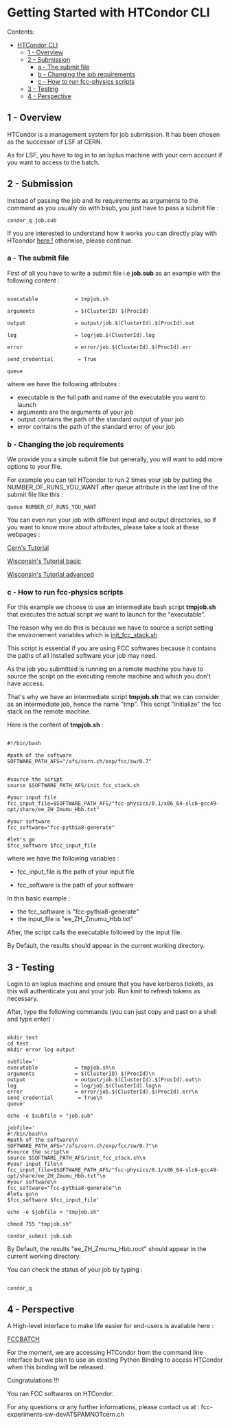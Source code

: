 # Getting Started with HTCondor CLI


Contents:

  * [HTCondor CLI](#htcondor-cli)
    * [1 - Overview](#1---overview)
    * [2 - Submission](#2---submission)
      * [a - The submit file](#a---the-submit-file)
      * [b - Changing the job requirements](#b---changing-the-job-requirements)
      * [c - How to run fcc-physics scripts](#c---how-to-run-fcc-physics-scripts)
    * [3 - Testing](#3---testing)
    * [4 - Perspective](#4---perspective)


## 1 - Overview


HTCondor is a management system for job submission. It has been chosen as the successor of LSF at CERN.

As for LSF, you have to log in to an lxplus machine with your cern account if you want to access to the batch.


## 2 - Submission


Instead of passing the job and its requirements as arguments to the command as you
usually do with bsub, you just have to pass a submit file :

```
condor_q job.sub

```

If you are interested to understand how it works you can directly play with HTcondor [here !](#3---testing) otherwise, please continue.

### a - The submit file

First of all you have to write a submit file i.e **job.sub** as an example with the following content :

```

executable            = tmpjob.sh

arguments             = $(ClusterID) $(ProcId)

output                = output/job.$(ClusterId).$(ProcId).out

log                   = log/job.$(ClusterId).log

error                 = error/job.$(ClusterId).$(ProcId).err

send_credential        = True

queue

```

where we have the following attributes :

- executable is the full path and name of the executable you want to launch
- arguments are the arguments of your job
- output contains the path of the standard output of your job
- error contains the path of the standard error of your job


### b - Changing the job requirements

We provide you a simple submit file but generally, you will want to add more options to your file.

For example you can tell HTcondor to run 2 times your job by putting the NUMBER_OF_RUNS_YOU_WANT after queue attribute in the last line of the submit file like this :


```
queue NUMBER_OF_RUNS_YOU_WANT

```

You can even run your job with different input and output directories, so if you want to know more about attributes, please take a look at these webpages :


[Cern's Tutorial](http://batchdocs.web.cern.ch/batchdocs/local/quick.html)

[Wisconsin's Tutorial basic](http://research.cs.wisc.edu/htcondor/tutorials/intl-grid-school-3/submit_first.html)

[Wisconsin's Tutorial advanced](https://research.cs.wisc.edu/htcondor/manual/current/2_5Submitting_Job.html)

### c - How to run fcc-physics scripts

For this example we choose to use an intermediate bash script **tmpjob.sh** that executes the actual script we want to launch for the "executable".

The reason why we do this is because we have to source a script setting the environement variables which is [init_fcc_stack.sh](https://github.com/HEP-FCC/fcc-spi/blob/master/init_fcc_stack.sh)

This script is essential if you are using FCC softwares because it contains the paths of all installed software your job may need.

As the job you submitted is running on a remote machine you have to source the script on the executing remote machine and which you don't have access.

That's why we have an intermediate script **tmpjob.sh** that we can consider as an intermediate job, hence the name "tmp". This script "initialize" the fcc stack on the remote machine.

Here is the content of **tmpjob.sh** :

```

#!/bin/bash

#path of the software
SOFTWARE_PATH_AFS="/afs/cern.ch/exp/fcc/sw/0.7"


#source the script
source $SOFTWARE_PATH_AFS/init_fcc_stack.sh

#your input file
fcc_input_file=$SOFTWARE_PATH_AFS/"fcc-physics/0.1/x86_64-slc6-gcc49-opt/share/ee_ZH_Zmumu_Hbb.txt"

#your software
fcc_software="fcc-pythia8-generate"

#let's go
$fcc_software $fcc_input_file

```

where we have the following variables :

- fcc_input_file is the path of your input file

- fcc_software is the path of your software

In this basic example :

- the fcc_software is "fcc-pythia8-generate"
- the input_file is "ee_ZH_Zmumu_Hbb.txt"

After, the script calls the executable followed by the input file.

By Default, the results should appear in the current working directory.


## 3 - Testing



Login to an lxplus machine and ensure that you have kerberos tickets, as this will authenticate you and your job. Run kinit to refresh tokens as necessary.

After, type the following commands (you can just copy and past on a shell and type enter) :

```

mkdir test
cd test
mkdir error log output 

subfile='
executable            = tmpjob.sh\n
arguments             = $(ClusterID) $(ProcId)\n
output                = output/job.$(ClusterId).$(ProcId).out\n
log                   = log/job.$(ClusterId).log\n
error                 = error/job.$(ClusterId).$(ProcId).err\n
send_credential        = True\n
queue'

echo -e $subfile > "job.sub"

jobfile='
#!/bin/bash\n
#path of the software\n
SOFTWARE_PATH_AFS="/afs/cern.ch/exp/fcc/sw/0.7"\n
#source the script\n
source $SOFTWARE_PATH_AFS/init_fcc_stack.sh\n
#your input file\n
fcc_input_file=$SOFTWARE_PATH_AFS/"fcc-physics/0.1/x86_64-slc6-gcc49-opt/share/ee_ZH_Zmumu_Hbb.txt"\n
#your software\n
fcc_software="fcc-pythia8-generate"\n
#lets go\n
$fcc_software $fcc_input_file'

echo -e $jobfile > "tmpjob.sh"	

chmod 755 "tmpjob.sh"

condor_submit job.sub

```

By Default, the results "ee_ZH_Zmumu_Hbb.root" should appear in the current working directory.

You can check the status of your job by typing :

```

condor_q

```

## 4 - Perspective


A High-level interface to make life easier for end-users is available here :

[FCCBATCH](https://github.com/sfernana/fcc-spi/tree/master/batch)
 

For the moment, we are accessing HTCondor from the command line interface but we plan to use an existing Python Binding to access HTCondor when this binding will be released.


Congratulations !!!

You ran FCC softwares on HTCondor.

For any questions or any further informations, please contact us at : fcc-experiments-sw-devATSPAMNOTcern.ch
